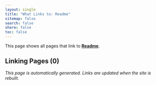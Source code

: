 ```yaml
---
layout: single
title: "What Links to: Readme"
sitemap: false
search: false
share: false
toc: false
---
```


This page shows all pages that link to **[Readme](/vendor/bundle/ruby/3.1.0/gems/sawyer-0.9.2/README/)**.

## Linking Pages (0)


*This page is automatically generated. Links are updated when the site is rebuilt.*
